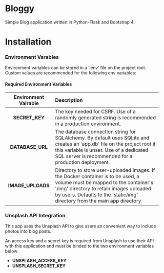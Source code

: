 # Bloggy
Simple Blog application written in Python-Flask and Bootstrap 4.

# Installation

### Environment Varables
Environment variables can be stored in a '.env' file on the project root. Custom values are recommended for the following env variables:

#### Required Environment Variables
| Environment Vairable | Description |
| :-------------: | :---------- |
|  **SECRET_KEY** | The key needed for CSRF. Use of a randomly generated string is recommended in a production environment. |
| **DATABASE_URL** | The database connection string for SQLAlchemy. By default uses SQLite and creates an 'app.db' file on the project root if this variable is unset. Use of a dedicated SQL server is recommended for a production deployment. |
| **IMAGE_UPLOADS** | Directory to store user-uploaded images. If the Docker container is to be used, a volume must be mapped to the container's '/img' directory to retain images uploaded by users. Defaults to the 'static/img' directory from the main app directory. |
  
### Unsplash API Integration
This app uses the Unsplash API to give users an convenient way to include photos into blog posts.

An access key and a secret key is required from Unsplash to use their API with this application and must be binded to the two environment variables below:

- **UNSPLASH_ACCESS_KEY**
- **UNSPLASH_SECRET_KEY**
